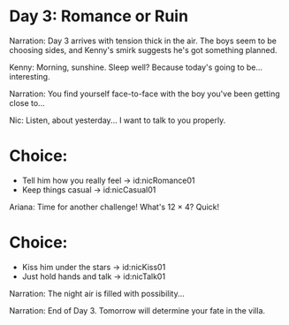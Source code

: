 # Day 3: Romance or Ruin

Narration: Day 3 arrives with tension thick in the air. The boys seem to be choosing sides, and Kenny's smirk suggests he's got something planned.

Kenny: Morning, sunshine. Sleep well? Because today's going to be... interesting.

Narration: You find yourself face-to-face with the boy you've been getting close to...

Nic: Listen, about yesterday... I want to talk to you properly.

# Choice:
- Tell him how you really feel → id:nicRomance01
- Keep things casual → id:nicCasual01

Ariana: Time for another challenge! What's 12 × 4? Quick!

# Choice:
- Kiss him under the stars → id:nicKiss01
- Just hold hands and talk → id:nicTalk01

Narration: The night air is filled with possibility...

Narration: End of Day 3. Tomorrow will determine your fate in the villa.
